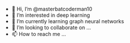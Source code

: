 - 👋 Hi, I’m @masterbatcoderman10
- 👀 I’m interested in deep learning
- 🌱 I’m currently learning graph neural networks
- 💞️ I’m looking to collaborate on ...
- 📫 How to reach me ...

<!---
masterbatcoderman10/masterbatcoderman10 is a ✨ special ✨ repository because its `README.md` (this file) appears on your GitHub profile.
You can click the Preview link to take a look at your changes.
--->
